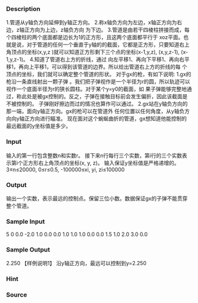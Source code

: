 
### Description
1.管道从y轴负方向延伸到y轴正方向。 2.称x轴负方向为左边，x轴正方向为右边，z轴正方向为上边，z轴负方向
为下边。 3.管道是由若干四棱柱拼接而成，每个四棱柱的两个底面都是边长为1的正方形，且这两个底面都平行于
xoz平面。也就是说，对于管道的任何一个垂直于y轴的的截面，它都是正方形，只要知道右上角顶点的坐标(x,y,z
)就可以知道正方形剩下三个点的坐标(x-1,y,z), (x,y,z-1), (x-1,y,z-1)。 4.知道了管道右上方的折线，通过
向左平移1、再向下平移1、再向右平移1，再向上平移1，可以得到该管道的边界。所以给出管道右上方的折线的每
个顶点的坐标，我们就可以确定整个管道的形状。 对于gx的枪，有如下说明: 1.gx的枪沿一条直线射出一颗子弹
。我们把子弹视作是一个半径为r的圆，所以轨迹可以视作一个底面半径为r的狭长圆柱。对于某个y=y0的截面，如
果子弹能够完整地通过，称此处是被gx控制的。反之，子弹在接触目标前会发生偏折，因此该截面是不被控制的。
子弹刚好擦边而过的情况也算作可以通过。 2.gx站在y轴负方向的那一端，面向y轴正方向。gx的枪可以在管道外
任何位置以任何角度，从y轴负方向向y轴正方向进行瞄准。 现在面对这个蜿蜒曲折的管道，gx想知道他能控制的
最远截面的y坐标值是多少。
### Input
输入的第一行包含整数n和实数r。
接下来n行每行三个实数，第i行的三个实数表示第i个正方形右上角顶点的坐标(x, y, z)。
输入保证y坐标值是严格递增的。
3≤n≤20000, 0≤r≤0.5, -100000≤xi, yi, zi≤100000
### Output
输出一个实数，表示最远的控制点。保留三位小数。数据保证gx的子弹不能贯穿整个管道。
### Sample Input
5 0
0.0 -2.0 1.0
0.0 0.0 1.0
1.0 1.0 0.0
0.0 1.5 1.0
2.0 3.0 0.0
### Sample Output
2.250
【样例说明1】
沿y轴正方向，最远可以控制到y=2.250
### Hint

### Source
